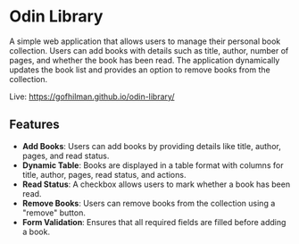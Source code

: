 # Odin Library

A simple web application that allows users to manage their personal book collection. Users can add books with details such as title, author, number of pages, and whether the book has been read. The application dynamically updates the book list and provides an option to remove books from the collection.

Live: <https://gofhilman.github.io/odin-library/>

## Features

- **Add Books**: Users can add books by providing details like title, author, pages, and read status.
- **Dynamic Table**: Books are displayed in a table format with columns for title, author, pages, read status, and actions.
- **Read Status**: A checkbox allows users to mark whether a book has been read.
- **Remove Books**: Users can remove books from the collection using a "remove" button.
- **Form Validation**: Ensures that all required fields are filled before adding a book.
